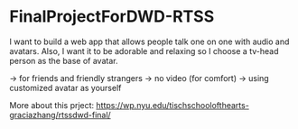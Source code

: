 # FinalProjectForDWD-RTSS
 
I want to build a web app that allows people talk one on one with audio and avatars. Also, I want it to be adorable and relaxing so I choose a tv-head person as the base of avatar.

→ for friends and friendly strangers
→ no video (for comfort)
→ using customized avatar as yourself

More about this prject: https://wp.nyu.edu/tischschoolofthearts-graciazhang/rtssdwd-final/
